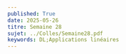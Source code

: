 ```yaml
---
published: True
date: 2025-05-26
titre: Semaine 28
sujet: ../Colles/Semaine28.pdf
keywords: DL;Applications linéaires
---
```


